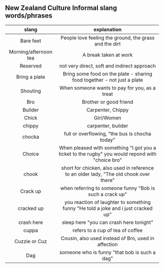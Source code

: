 ## New Zealand Culture Informal slang words/phrases

| slang  | explanation |
|:------:|:------:|
| Bare feet | People love feeling the ground, the grass and the dirt |
| Morning/afternoon tea | A break taken at work |
| Reserved | not very direct, soft and indirect approach |
| Bring a plate | Bring some food on the plate - sharing food together - not just a plate|
| Shouting | When someone wants to pay for you, as a treat |
| Bro |  Brother or good friend |
| Builder | Carpenter, Chippy |
| Chick | Girl/Women |
| chippy | carpenter, builder |
| chocka | full or overflowing, "the bus is chocha today"|
| Choice | When pleased with something "I got you a ticket to the rugby" you would repond with "choice bro"|
| chook | short for chicken, also used in reference to an older lady, "The old chook over there" |
| Crack up | when referring to someone funny "Bob is such a crack up"|
| cracked up | you reaction of laughter to something funny "He told a joke and i just cracked up"|
| crash here | sleep here "you can crash here tonight"|
| cuppa | refers to a cup of tea of coffee |
| Cuzzie or Cuz | Cousin, also used instead of Bro, used in affection |
| Dag | someone who is funny "that bob is such a dag" |
